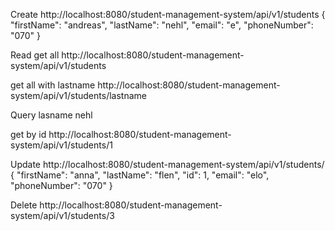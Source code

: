 Create 
http://localhost:8080/student-management-system/api/v1/students
{
	"firstName": "andreas",
	"lastName": "nehl",
	"email": "e",
	"phoneNumber": "070"
}


Read 
get all
http://localhost:8080/student-management-system/api/v1/students

get all with lastname
http://localhost:8080/student-management-system/api/v1/students/lastname

Query 
lasname nehl

get by id
http://localhost:8080/student-management-system/api/v1/students/1


Update 
http://localhost:8080/student-management-system/api/v1/students/
{
	"firstName": "anna",
	"lastName": "flen",
	"id": 1,
	"email": "elo",
	"phoneNumber": "070"
}

Delete
http://localhost:8080/student-management-system/api/v1/students/3
